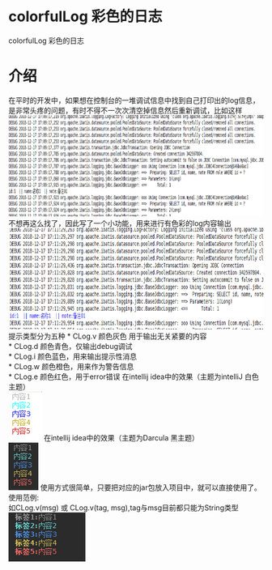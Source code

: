 # colorfulLog 彩色的日志
colorfulLog 彩色的日志
<h1>介绍</h1>
在平时的开发中，如果想在控制台的一堆调试信息中找到自己打印出的log信息，是非常头疼的问题，有时不得不一次次清空掉信息然后重新调试，比如这样
<img src="https://raw.githubusercontent.com/guoridgepole/colorfulLog/master/pic1.png"  width="700px" height="200px"/>
不想再这么找了，因此写了一个小功能，用来进行有色彩的log内容输出
<img src="https://raw.githubusercontent.com/guoridgepole/colorfulLog/master/pic2.png" width="700px" height="200px"/>
提示类型分为五种
 * CLog.v 颜色灰色 用于输出无关紧要的内容 <br/>
 * CLog.d 颜色青色，仅输出debug调试 <br/>
 * CLog.i 颜色蓝色，用来输出提示性消息 <br/>
 * CLog.w 颜色橙色，用来作为警告信息 <br/>
 * CLog.e 颜色红色，用于error错误
 在intellij idea中的效果（主题为intelliJ 白色主题）<br/>
 <img src="https://raw.githubusercontent.com/guoridgepole/colorfulLog/master/show1.png"/>
  在intellij idea中的效果（主题为Darcula 黑主题）<br/>
  <img src="https://raw.githubusercontent.com/guoridgepole/colorfulLog/master/show2.png"/>
 使用方式很简单，只要把对应的jar包放入项目中，就可以直接使用了。<br/>
 使用范例:<br/>
 如CLog.v(msg) 或 CLog.v(tag, msg),tag与msg目前都只能为String类型
 <img src="https://raw.githubusercontent.com/guoridgepole/colorfulLog/master/show3.png"/>
